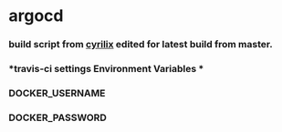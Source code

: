 # argocd
### build script from [cyrilix](https://github.com/cyrilix) edited for latest build from master.

### *travis-ci settings Environment Variables *

### DOCKER_USERNAME
### DOCKER_PASSWORD 
